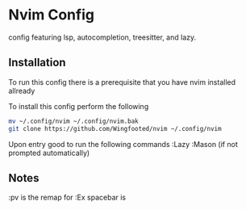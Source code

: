  # Nvim Config

config featuring lsp, autocompletion, treesitter, and lazy. 

 ## Installation
 
To run this config there is a prerequisite that you have nvim installed allready

To install this config perform the following

```bash
mv ~/.config/nvim ~/.config/nvim.bak
git clone https://github.com/Wingfooted/nvim ~/.config/nvim
```

Upon entry good to run the following commands
:Lazy
:Mason
(if not prompted automatically)

 ## Notes
 
 :pv is the remap for :Ex
 spacebar is <leader>

 
